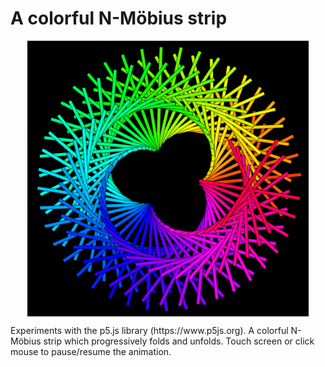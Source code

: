 # A colorful N-Möbius strip
<img style="margin:0px auto;display:block" src="/imgs/Sketch.png" alt="Responsive image" width=450>
<p></p>
Experiments with the p5.js library (https://www.p5js.org). A colorful N-Möbius strip which progressively folds and unfolds. Touch screen or click mouse to pause/resume the animation.
